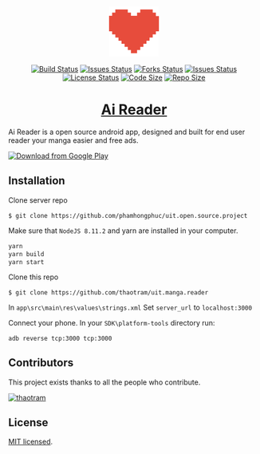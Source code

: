 <p align="center">
  <a href="https://github.com/thaotram/uit.manga.reader" target="_blank" rel="noopener noreferrer">
    <img width="100" src="https://raw.githubusercontent.com/thaotram/uit.manga.reader/master/logo.png" alt="Logo">
  </a>
</p>

<p align="center">
  <a href="https://travis-ci.com/thaotram/uit.manga.reader"><img src="https://travis-ci.com/thaotram/uit.manga.reader.svg?branch=master" alt="Build Status"></a>
  <a href="https://github.com/thaotram/uit.manga.reader/issues"><img src="https://img.shields.io/github/issues/thaotram/uit.manga.reader.svg" alt="Issues Status"></a>
  <a href="https://github.com/thaotram/uit.manga.reader/network/members"><img src="https://img.shields.io/github/forks/thaotram/uit.manga.reader.svg" alt="Forks Status"></a>
  <a href="https://github.com/thaotram/uit.manga.reader/stargazers"><img src="https://img.shields.io/github/stars/thaotram/uit.manga.reader.svg" alt="Issues Status"></a>
  <a href="https://github.com/thaotram/uit.manga.reader/blob/master/LICENSE"><img src="https://img.shields.io/github/license/thaotram/uit.manga.reader.svg" alt="License Status"></a>
  <a href="https://github.com/thaotram/uit.manga.reader/releases"><img src="https://img.shields.io/github/languages/code-size/thaotram/uit.manga.reader.svg" alt="Code Size"></a>
  <a href="https://github.com/thaotram/uit.manga.reader/releases"><img src="https://img.shields.io/github/repo-size/thaotram/uit.manga.reader.svg" alt="Repo Size"></a>

  <h1 align="center"><a href="https://github.com/thaotram/uit.manga.reader">Ai Reader</a></h1>
</p>

Ai Reader is a open source android app, designed and built for end user reader your manga easier and free ads.

[<img src="https://play.google.com/intl/en_us/badges/images/generic/en_badge_web_generic.png"
      alt="Download from Google Play"
      height="80">](https://play.google.com/store/apps/details?id=uit.manga.reader)

## Installation

Clone server repo

```
$ git clone https://github.com/phamhongphuc/uit.open.source.project
```
Make sure that `NodeJS 8.11.2` and yarn are installed in your computer.

```
yarn
yarn build
yarn start
```

Clone this repo

```
$ git clone https://github.com/thaotram/uit.manga.reader
```
In `app\src\main\res\values\strings.xml`
Set `server_url` to `localhost:3000`

Connect your phone. In your `SDK\platform-tools` directory run:
```
adb reverse tcp:3000 tcp:3000
```

## Contributors

This project exists thanks to all the people who contribute.

<p>
  <a href="https://github.com/thaotram"><img src="https://github.com/thaotram.png?size=40" alt="thaotram"></a>
</p>

## License

[MIT licensed](./LICENSE).
